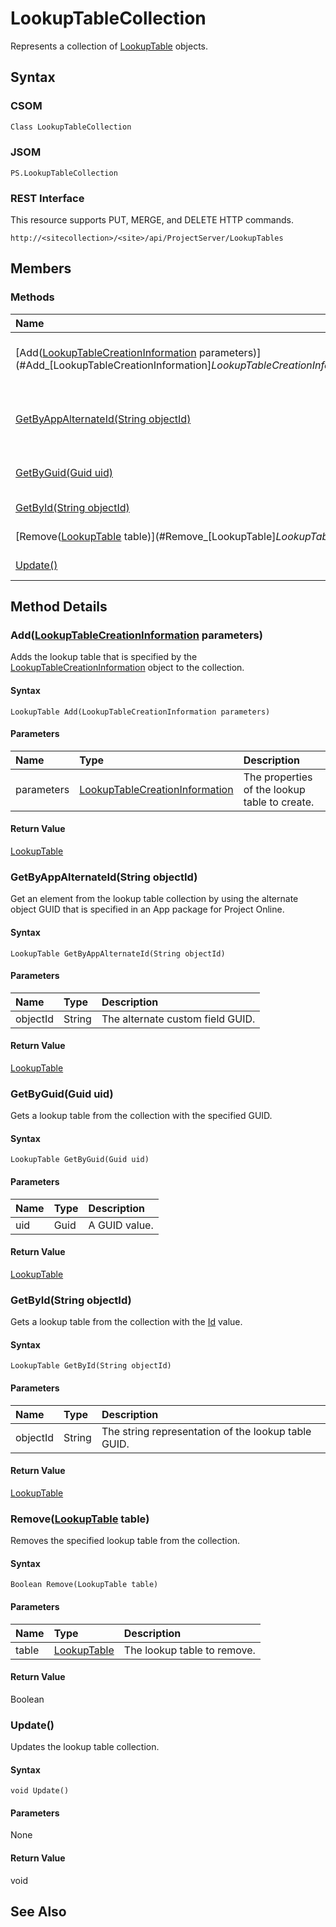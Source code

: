 [comment]: # (Name:LookupTableCollection)
[comment]: # (Type:Object)
[comment]: # (Status:Incomplete)
[comment]: # (GeneratedDate:2016-12-13 02:07:22Z)

# LookupTableCollection

Represents a collection of [LookupTable](4ca341bf-80d1-6db8-d7ae-b78c4c0d86c2.md) objects.



## Syntax

### CSOM

```C#
Class LookupTableCollection 
```
### JSOM

```
PS.LookupTableCollection
```
### REST Interface

This resource supports PUT, MERGE, and DELETE HTTP commands.

```
http://<sitecollection>/<site>/api/ProjectServer/LookupTables
```


## Members






### Methods

|**Name**|**CSOM**|**JSOM**|**REST**|**Data Type**|**Description**|
|:-----|:-----:|:-----:|:-----:|:-----|:-----|
|[Add([LookupTableCreationInformation](LookupTableCreationInformation.md) parameters)](#Add_[LookupTableCreationInformation]_LookupTableCreationInformation.md__parameters_)|&#x2713;|&#x2713;|&#x2713;|[LookupTable](LookupTable.md)|Adds the lookup table that is specified by the [LookupTableCreationInformation](94bf6aee-3a5b-ca47-5e45-8e799fd7cbb4.md) object to the collection.|
|[GetByAppAlternateId(String objectId)](#GetByAppAlternateId_String_objectId_)|&#x2713;|&#x2713;|&#x2713;|[LookupTable](LookupTable.md)|Get an element from the lookup table collection by using the alternate object GUID that is specified in an App package for Project Online.|
|[GetByGuid(Guid uid)](#GetByGuid_Guid_uid_)|&#x2713;|&#x2713;|&#x2713;|[LookupTable](LookupTable.md)|Gets a lookup table from the collection with the specified GUID.|
|[GetById(String objectId)](#GetById_String_objectId_)|&#x2713;|&#x2713;|&#x2713;|[LookupTable](LookupTable.md)|Gets a lookup table from the collection with the [Id](c7a9c765-62b1-44d0-b263-f4f1e2b65e14.md) value.|
|[Remove([LookupTable](LookupTable.md) table)](#Remove_[LookupTable]_LookupTable.md__table_)|&#x2713;|&#x2713;|&#x2713;|Boolean|Removes the specified lookup table from the collection.|
|[Update()](#Update__)|&#x2713;|&#x2713;|&#x2713;|void|Updates the lookup table collection.|



## Method Details


### <a id="Add_[LookupTableCreationInformation]_LookupTableCreationInformation.md__parameters_"></a>Add([LookupTableCreationInformation](LookupTableCreationInformation.md) parameters)
 
Adds the lookup table that is specified by the [LookupTableCreationInformation](94bf6aee-3a5b-ca47-5e45-8e799fd7cbb4.md) object to the collection.

#### Syntax

```
LookupTable Add(LookupTableCreationInformation parameters)
```

#### Parameters
|**Name** |**Type**|**Description**|
|:------ |:----|:------ |
|parameters| [LookupTableCreationInformation](LookupTableCreationInformation.md) | The properties of the lookup table to create.


#### Return Value

[LookupTable](LookupTable.md)

### <a id="GetByAppAlternateId_String_objectId_"></a>GetByAppAlternateId(String objectId)
 
Get an element from the lookup table collection by using the alternate object GUID that is specified in an App package for Project Online.

#### Syntax

```
LookupTable GetByAppAlternateId(String objectId)
```

#### Parameters
|**Name** |**Type**|**Description**|
|:------ |:----|:------ |
|objectId| String | The alternate custom field GUID.


#### Return Value

[LookupTable](LookupTable.md)

### <a id="GetByGuid_Guid_uid_"></a>GetByGuid(Guid uid)
 
Gets a lookup table from the collection with the specified GUID.

#### Syntax

```
LookupTable GetByGuid(Guid uid)
```

#### Parameters
|**Name** |**Type**|**Description**|
|:------ |:----|:------ |
|uid| Guid | A GUID value.


#### Return Value

[LookupTable](LookupTable.md)

### <a id="GetById_String_objectId_"></a>GetById(String objectId)
 
Gets a lookup table from the collection with the [Id](c7a9c765-62b1-44d0-b263-f4f1e2b65e14.md) value.

#### Syntax

```
LookupTable GetById(String objectId)
```

#### Parameters
|**Name** |**Type**|**Description**|
|:------ |:----|:------ |
|objectId| String | The string representation of the lookup table GUID.


#### Return Value

[LookupTable](LookupTable.md)

### <a id="Remove_[LookupTable]_LookupTable.md__table_"></a>Remove([LookupTable](LookupTable.md) table)
 
Removes the specified lookup table from the collection.

#### Syntax

```
Boolean Remove(LookupTable table)
```

#### Parameters
|**Name** |**Type**|**Description**|
|:------ |:----|:------ |
|table| [LookupTable](LookupTable.md) | The lookup table to remove.


#### Return Value

Boolean

### <a id="Update__"></a>Update()
 
Updates the lookup table collection.

#### Syntax

```
void Update()
```

#### Parameters

None

#### Return Value

void


## See Also
